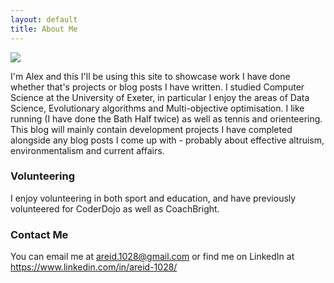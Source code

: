 ```yaml
---
layout: default
title: About Me
---
```


<img class="profile-picture" src="{{site.baseurl}}/{{site.profile-picture}}">

I'm Alex and this I'll be using this site to showcase work I have done whether that's projects or blog posts I have written. I studied Computer Science at the University of Exeter, in particular I enjoy the areas of Data Science, Evolutionary algorithms and Multi-objective optimisation. I like running (I have done the Bath Half twice) as well as tennis and orienteering. This blog will mainly contain development projects I have completed alongside any blog posts I come up with - probably about effective altruism, environmentalism and current affairs. 

### Volunteering

I enjoy volunteering in both sport and education, and have previously volunteered for CoderDojo as well as CoachBright. 

### Contact Me
You can email me at areid.1028@gmail.com or find me on LinkedIn at https://www.linkedin.com/in/areid-1028/

